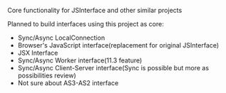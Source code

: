 Core functionality for JSInterface and other similar projects

Planned to build interfaces using this project as core:
  * Sync/Async LocalConnection
  * Browser's JavaScript interface(replacement for original JSInterface)
  * JSX Interface
  * Sync/Async Worker interface(11.3 feature)
  * Sync/Async Client-Server interface(Sync is possible but more as possibilities review)
  * Not sure about AS3-AS2 interface